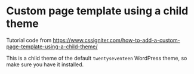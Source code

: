 # Custom page template using a child theme
Tutorial code from https://www.cssigniter.com/how-to-add-a-custom-page-template-using-a-child-theme/

This is a child theme of the default `twentyseventeen` WordPress theme, so make sure you have it installed.